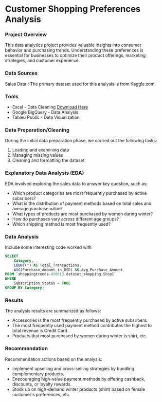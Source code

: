 # Customer Shopping Preferences Analysis

### Project Overview

This data analytics project provides valuable insights into consumer behavior and purchasing trends. Understanding these preferences is essential for businesses to optimize their product offerings, marketing strategies, and customer experience. 

### Data Sources

Sales Data : The primary dataset used for this analysis is from Kaggle.com.

### Tools

- Excel - Data Cleaning [Download Here](https://docs.google.com/spreadsheets/d/1S5gKb1fty-aPl1mWNcGQBXVSvSXVs5mCcw3adeqMQvY/edit?usp=sharing)
- Google BigQuery - Data Analysis
- Tableu Public - Data Visualization

### Data Preparation/Cleaning

During the initial data preparation phase, we carried out the following tasks:
1. Loading and examining data
2. Managing missing values
3. Cleaning and formatting the dataset

### Explanatory Data Analysis (EDA)

EDA involved exploring the sales data to answer key question, such as:

- Which product categories are most frequently purchased by active subsribers?
- What is the distribution of payment methods based on total sales and average purchase value?
- What types of products are most purchased by women during winter?
- How do purchases vary across different age groups?
- Which shipping method is most frequently used?

### Data Analysis

Include some interesting code worked with

```sql
SELECT
    Category,
    COUNT(*) AS Total_Transactions,
    AVG(Purchase_Amount_in_USD) AS Avg_Purchase_Amount
FROM `shoppingtrends-450013.dataset_shopping.Shop1`
WHERE
    Subscription_Status = TRUE
GROUP BY Category;
```

### Results

The analysis results are summarized as follows:
- Accessories is the most frequently purchased by active subsribers.
- The most frequently used payment method contributes the highest to total revenue is Credit Card.
- Products that most purchased by women during winter is shirt, etc.

### Recommendation

Recommendation actions based on the analysis:
- Implement upselling and cross-selling strategies by bundling complementary products.
- Enecouraging high-value payment methods by offering cashback, discounts, or loyalty rewards.
- Stock up on high-demand winter products (shirt) based on female customer's preferences, etc.
